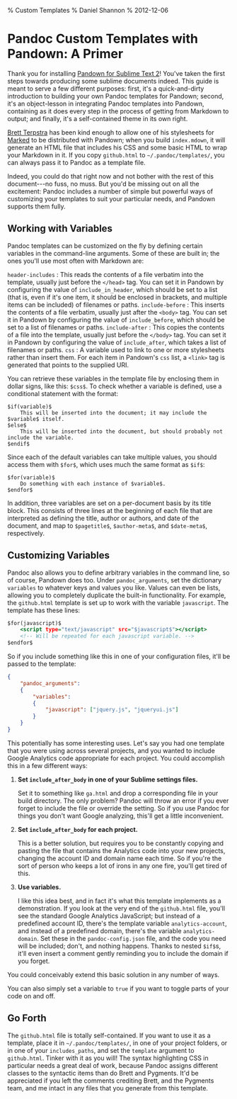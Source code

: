 % Custom Templates
% Daniel Shannon
% 2012-12-06

Pandoc Custom Templates with Pandown: A Primer
==============================================
Thank you for installing [Pandown for Sublime Text 2][pandown]! You've taken the first steps towards producing some sublime documents indeed. This guide is meant to serve a few different purposes: first, it's a quick-and-dirty introduction to building your own Pandoc templates for Pandown; second, it's an object-lesson in integrating Pandoc templates into Pandown, containing as it does every step in the process of getting from Markdown to output; and finally, it's a self-contained theme in its own right.

[Brett Terpstra][brett] has been kind enough to allow one of his stylesheets for [Marked](http://markedapp.com) to be distributed with Pandown; when you build `index.mdown`, it will generate an HTML file that includes his CSS and some basic HTML to wrap your Markdown in it. If you copy `github.html` to `~/.pandoc/templates/`, you can always pass it to Pandoc as a template file.

Indeed, you could do that right now and not bother with the rest of this document---no fuss, no muss. But you'd be missing out on all the excitement: Pandoc includes a number of simple but powerful ways of customizing your templates to suit your particular needs, and Pandown supports them fully.


Working with Variables
----------------------
Pandoc templates can be customized on the fly by defining certain variables in the command-line arguments. Some of these are built in; the ones you'll use most often with Markdown are:

`header-includes`
 :    This reads the contents of a file verbatim into the template, usually just before the `</head>` tag.
        You can set it in Pandown by configuring the value of `include_in_header`, which should be set to a list
        (that is, even if it's one item, it should be enclosed in brackets, and multiple items can be included)
        of filenames or paths.
`include-before`
 :    This inserts the contents of a file verbatim, usually just after the `<body>` tag. You can set it in Pandown
        by configuring the value of `include_before`, which should be set to a list of filenames or paths.
`include-after`
 :    This copies the contents of a file into the template, usually just before the `</body>` tag. You can set it in
        Pandown by configuring the value of `include_after`, which takes a list of filenames or paths.
`css`
 :    A variable used to link to one or more stylesheets rather than insert them. For each item in Pandown's `css`
        list, a `<link>` tag is generated that points to the supplied URI.

You can retrieve these variables in the template file by enclosing them in dollar signs, like this: `$css$`. To check whether a variable is defined, use a conditional statement with the format:

    $if(variable)$
        This will be inserted into the document; it may include the $variable$ itself.
    $else$
        This will be inserted into the document, but should probably not include the variable.
    $endif$

Since each of the default variables can take multiple values, you should access them with `$for$`, which uses much the same format as `$if$`:

    $for(variable)$
        Do something with each instance of $variable$.
    $endfor$

In addition, three variables are set on a per-document basis by its title block. This consists of three lines at the beginning of each file that are interpreted as defining the title, author or authors, and date of the document, and map to `$pagetitle$`, `$author-meta$`, and `$date-meta$`, respectively.

Customizing Variables
---------------------
Pandoc also allows you to define arbitrary variables in the command line, so of course, Pandown does too. Under `pandoc_arguments`, set the dictionary `variables` to whatever keys and values you like. Values can even be lists, allowing you to completely duplicate the built-in functionality. For example, the `github.html` template is set up to work with the variable `javascript`. The template has these lines:

~~~~~~~~~~~~~~~~~~~~~~~~~~~~~~~~~~~~~~~~~~~~~ {.html .numberLines}
$for(javascript)$
    <script type="text/javascript" src="$javascript$"></script>
    <!-- Will be repeated for each javascript variable. -->
$endfor$
~~~~~~~~~~~~~~~~~~~~~~~~~~~~~~~~~~~~~~~~~~~~~~~~~~~~~~~~~~~~~~~~~

So if you include something like this in one of your configuration files, it'll be passed to the template:

~~~~~~~~~~~~~~~~~~~~~~~~~~~~~~~~~~~~~~~~~~~~~~~~~~~~ {.json .numberLines}
{
    "pandoc_arguments":
    {
        "variables":
        {
            "javascript": ["jquery.js", "jqueryui.js"]
        }
    }
}
~~~~~~~~~~~~~~~~~~~~~~~~~~~~~~~~~~~~~~~~~~~~~~~~~~~~~~~~~~~~

This potentially has some interesting uses. Let's say you had one template that you were using across several projects, and you wanted to include Google Analytics code appropriate for each project. You could accomplish this in a few different ways:


1. **Set `include_after_body` in one of your Sublime settings files.**

    Set it to something like `ga.html` and drop a corresponding file in your build directory. The only problem?
    Pandoc will throw an error if you ever forget to include the file or override the setting. So if you use Pandoc
    for things you don't want Google analyzing, this'll get a little inconvenient.

2. **Set `include_after_body` for each project.**

    This is a better solution, but requires you to be constantly copying and pasting the file that contains the
    Analytics code into your new projects, changing the account ID and domain name each time. So if you're the sort of
    person who keeps a lot of irons in any one fire, you'll get tired of this.

3. **Use variables.**

    I like this idea best, and in fact it's what this template implements as a demonstration. If you look at the very end of
    the `github.html` file, you'll see the standard Google Analytics JavaScript; but instead of a predefined account ID,
    there's the template variable `analytics-account`, and instead of a predefined domain, there's the variable
    `analytics-domain`. Set these in the `pandoc-config.json` file, and the code you need will be included; don't, and nothing
    happens. Thanks to nested `$if$`s, it'll even insert a comment gently reminding you to include the domain if you forget.

You could conceivably extend this basic solution in any number of ways.

You can also simply set a variable to `true` if you want to toggle parts of your code on and off.

Go Forth
---------
The `github.html` file is totally self-contained. If you want to use it as a template, place it in `~/.pandoc/templates/`, in one of your project folders, or in one of your `includes_paths`, and set the `template` argument to `github.html`. Tinker with it as you will! The syntax highlighting CSS in particular needs a great deal of work, because Pandoc assigns different classes to the syntactic items than do Brett and Pygments. It'd be appreciated if you left the comments crediting Brett, and the Pygments team, and me intact in any files that you generate from this template.


[pandown]: http://sublime.daniel.sh/pandown/ "Pandown home"
[brett]: http://brettterpstra.com "brettterpstra.com"